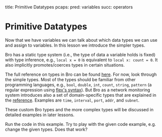 title: Primitive Datatypes
pcaps: 
pred: variables
succ: operators 

Primitive Datatypes
===================

Now that we have variables we can talk about which data types we can use and assign to variables.
In this lesson we introduce the simpler types.

Bro has a static type system (i.e., the type of data a variable holds is
fixed) with type inference, e.g., `local x = 0` is equivalent to
`local x: count = 0`. It also implicitly promotes/coerces types in
certain situations.

The full reference on types in Bro can be found [here](https://www.bro.org/sphinx/script-reference/types.html).
For now, look through the simple types. Most of the types should be familiar from other programming languages,
e.g., `bool`, `double`, `int`, `count`, `string`, `pattern` (a regular expression using [flex's syntax](http://flex.sourceforge.net/manual/Patterns.html)).
But Bro as a network monitoring system introduces also a set of domain-specific types that are explained 
in the [reference](https://www.bro.org/sphinx/script-reference/types.html).
Examples are `time`, `interval`, `port`, `addr`, and `subnet`.

These custom Bro types and the more complex types will be discussed in detailed examples in later lessons. 

Run the code in this example. Try to play with the given code example,
e.g. change the given types. Does that work?



